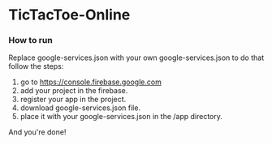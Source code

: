 # TicTacToe-Online

### How to run

Replace google-services.json with your own google-services.json to do that follow the steps:
1. go to https://console.firebase.google.com
2. add your project in the firebase.
3. register your app in the project.
4. download google-services.json file.
5. place it with your google-services.json in the /app directory. 

And you're done!
